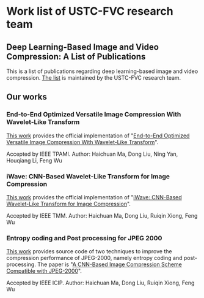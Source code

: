 # Work list of USTC-FVC research team

## Deep Learning-Based Image and Video Compression: A List of Publications
This is a list of publications regarding deep learning-based image and video compression. [The list](https://ustc-fvc.github.io/deep-compression.html) is maintained by the USTC-FVC research team.

## Our works

### End-to-End Optimized Versatile Image Compression With Wavelet-Like Transform
[This work](https://github.com/mahaichuan/Versatile-Image-Compression) provides the official implementation of "[End-to-End Optimized Versatile Image Compression With Wavelet-Like Transform](https://ieeexplore.ieee.org/document/9204799)".

Accepted by IEEE TPAMI.
Author: Haichuan Ma, Dong Liu, Ning Yan, Houqiang Li, Feng Wu

### iWave: CNN-Based Wavelet-Like Transform for Image Compression
[This work](https://github.com/mahaichuan/iWave) provides the official implementation of "[iWave: CNN-Based Wavelet-Like Transform for Image Compression](https://ieeexplore.ieee.org/abstract/document/8931632)".

Accepted by IEEE TMM.
Author: Haichuan Ma, Dong Liu, Ruiqin Xiong, Feng Wu

### Entropy coding and Post processing for JPEG 2000
[This work](https://github.com/mahaichuan/Entropy-coding-and-Post-processing-for-JPEG-2000) provides source code of two techniques to improve the compression performance of JPEG-2000, namely entropy coding and post-processing. The paper is "[A CNN-Based Image Compression Scheme Compatible with JPEG-2000](https://ieeexplore.ieee.org/document/8803835)".

Accepted by IEEE ICIP.
Author: Haichuan Ma, Dong Liu, Ruiqin Xiong, Feng Wu
